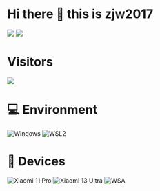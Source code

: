 # Hi there 👋 this is zjw2017
![](https://github-readme-stats.vercel.app/api?username=zjw2017&show_icons=true&include_all_commits=true&theme=radical)
![](https://github-readme-stats.vercel.app/api/top-langs/?username=zjw2017&layout=compact&langs_count=10&theme=radical)

# Visitors
![](https://count.getloli.com/get/@zjw2017?theme=gelbooru)

# 💻 Environment
![Windows](https://img.shields.io/badge/Windows%2011-00BBFF?style=flat-square&logo=Windows&logoColor=ffffff)
![WSL2](https://img.shields.io/badge/WSL2%20Ubuntu%2022%2e10-dd4814?style=flat-square&logo=ubuntu&logoColor=ffffff)

# 📱 Devices
![Xiaomi 11 Pro](https://img.shields.io/badge/Xiaomi%2011%20Pro-ED9121?style=flat-square&logo=xiaomi&logoColor=ffffff)
![Xiaomi 13 Ultra](https://img.shields.io/badge/Xiaomi%2013%20Ultra-ED9121?style=flat-square&logo=xiaomi&logoColor=ffffff)
![WSA](https://img.shields.io/badge/Windows%20Subsystem%20For%20Android%2013-3ddc84?style=flat-square&logo=Android&logoColor=ffffff)
